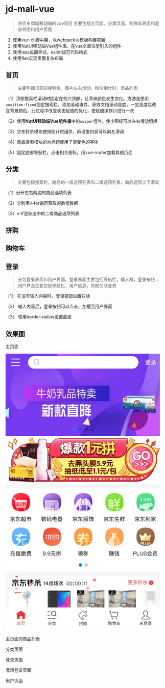 # jd-mall-vue

> 仿京东商城移动端的vue项目
主要包括主页面、分类页面、购物车界面和登录界面和用户页面
1. 使用vue-cli脚手架，以webpack为模板构建项目
2. 使用NutUI移动端Vue组件库，在vue全局注册引入的组件
3. 使用less设置样式，eslint规范代码格式
4. 使用flex实现页面复杂布局

## 首页
>主要包括顶部的搜索栏，图片左右滑动，秒杀倒计时，商品列表

（1）顶部搜索栏滚动时固定在视口顶部，且背景颜色发生变化。方法是使用`position:fixed`固定搜索栏，添加滚动事件，获取文档滚动高度，一定高度后改变背景颜色，此过程中改变状态赋值的优化，使赋值操作只进行一次

（2）使用**NutUI移动端Vue组件库**中的`swiper`组件，使小图标可以左右滑动切换

（3）京东秒杀模块使用倒计时组件，再设置内容可以向左滑动

（4）商品类型模块的大标题使用了渐变色的字体

（5）固定底部导航栏，点击相关图标，用vue-router加载其他页面

## 分类
>主要包括搜索栏，商品的一级选项列表和二级选项列表，商品选项上下滑动

（1）分开左右两边的商品选项列表

（2）分别用v-for遍历获取的数组数据

（3）v-if渲染选中的二级商品选项列表

## 拼购

## 购物车
>
## 登录
>分为登录界面和用户界面。登录界面主要包括导航栏，输入框，登录按钮；用户界面主要包括导航栏，用户信息，其他关联业务

（1）  在没有输入内容时，登录按钮设置只读

（2） 输入内容后，登录按钮可以点击，加载至用户界面

（3） 使用border-radius设置曲面
## 效果图
主页面

![](https://github.com/rrbetsy/jd-mall-vue/raw/master/images/index.jpg?raw=true)

主页面的商品列表

分类页面

登录页面

激活登录页面

用户页面
